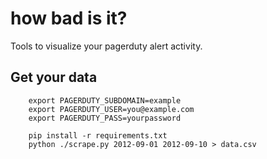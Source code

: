 # how bad is it?

Tools to visualize your pagerduty alert activity.

## Get your data

        export PAGERDUTY_SUBDOMAIN=example
        export PAGERDUTY_USER=you@example.com
        export PAGERDUTY_PASS=yourpassword

        pip install -r requirements.txt
        python ./scrape.py 2012-09-01 2012-09-10 > data.csv
